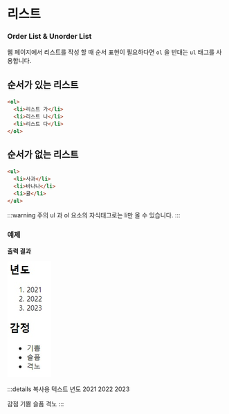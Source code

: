 # 리스트

### Order List & Unorder List

웹 페이지에서 리스트를 작성 할 때 순서 표현이 필요하다면 `ol` 을 반대는 `ul` 태그를 사용합니다.

## 순서가 있는 리스트

```html
<ol>
  <li>리스트 가</li>
  <li>리스트 나</li>
  <li>리스트 다</li>
</ol>
```

## 순서가 없는 리스트

```html
<ul>
  <li>사과</li>
  <li>바나나</li>
  <li>귤</li>
</ul>
```

:::warning 주의
ul 과 ol 요소의 자식태그로는 li만 올 수 있습니다.
:::

### 예제

**출력 결과**

![list example](../.vuepress/public/images/example/list.jpg)

:::details 복사용 텍스트
년도
2021 2022 2023

감점
기쁨 슬픔 격노
:::
